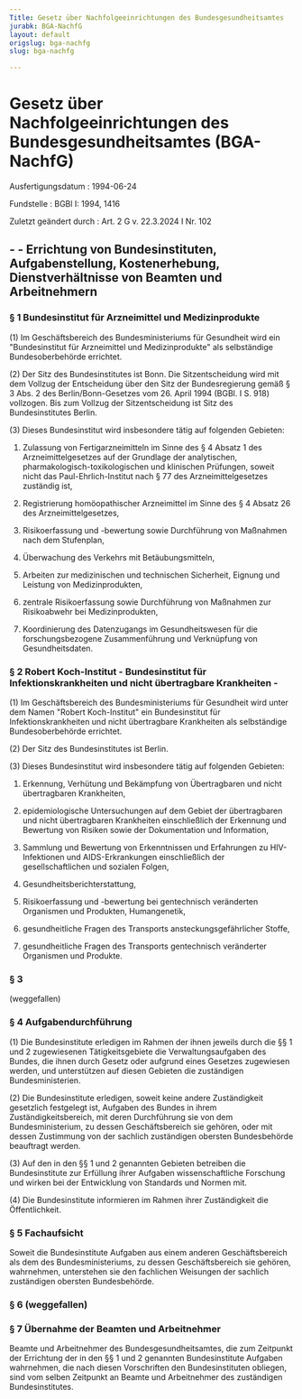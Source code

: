 ```yaml
---
Title: Gesetz über Nachfolgeeinrichtungen des Bundesgesundheitsamtes
jurabk: BGA-NachfG
layout: default
origslug: bga-nachfg
slug: bga-nachfg

---
```


# Gesetz über Nachfolgeeinrichtungen des Bundesgesundheitsamtes (BGA-NachfG)

Ausfertigungsdatum
:   1994-06-24

Fundstelle
:   BGBl I: 1994, 1416

Zuletzt geändert durch
:   Art. 2 G v. 22.3.2024 I Nr. 102


## - - Errichtung von Bundesinstituten, Aufgabenstellung, Kostenerhebung, Dienstverhältnisse von Beamten und Arbeitnehmern



### § 1 Bundesinstitut für Arzneimittel und Medizinprodukte

(1) Im Geschäftsbereich des Bundesministeriums für Gesundheit wird ein
"Bundesinstitut für Arzneimittel und Medizinprodukte" als selbständige
Bundesoberbehörde errichtet.

(2) Der Sitz des Bundesinstitutes ist Bonn. Die Sitzentscheidung wird
mit dem Vollzug der Entscheidung über den Sitz der Bundesregierung
gemäß § 3 Abs. 2 des Berlin/Bonn-Gesetzes vom 26. April 1994 (BGBl. I
S. 918) vollzogen. Bis zum Vollzug der Sitzentscheidung ist Sitz des
Bundesinstitutes Berlin.

(3) Dieses Bundesinstitut wird insbesondere tätig auf folgenden
Gebieten:

1.  Zulassung von Fertigarzneimitteln im Sinne des § 4 Absatz 1 des
    Arzneimittelgesetzes auf der Grundlage der analytischen,
    pharmakologisch-toxikologischen und klinischen Prüfungen, soweit nicht
    das Paul-Ehrlich-Institut nach § 77 des Arzneimittelgesetzes zuständig
    ist,


2.  Registrierung homöopathischer Arzneimittel im Sinne des § 4 Absatz 26
    des Arzneimittelgesetzes,


3.  Risikoerfassung und -bewertung sowie Durchführung von Maßnahmen nach
    dem Stufenplan,


4.  Überwachung des Verkehrs mit Betäubungsmitteln,


5.  Arbeiten zur medizinischen und technischen Sicherheit, Eignung und
    Leistung von Medizinprodukten,


6.  zentrale Risikoerfassung sowie Durchführung von Maßnahmen zur
    Risikoabwehr bei Medizinprodukten,


7.  Koordinierung des Datenzugangs im Gesundheitswesen für die
    forschungsbezogene Zusammenführung und Verknüpfung von
    Gesundheitsdaten.





### § 2 Robert Koch-Institut - Bundesinstitut für Infektionskrankheiten und nicht übertragbare Krankheiten -

(1) Im Geschäftsbereich des Bundesministeriums für Gesundheit wird
unter dem Namen "Robert Koch-Institut" ein Bundesinstitut für
Infektionskrankheiten und nicht übertragbare Krankheiten als
selbständige Bundesoberbehörde errichtet.

(2) Der Sitz des Bundesinstitutes ist Berlin.

(3) Dieses Bundesinstitut wird insbesondere tätig auf folgenden
Gebieten:

1.  Erkennung, Verhütung und Bekämpfung von Übertragbaren und nicht
    übertragbaren Krankheiten,


2.  epidemiologische Untersuchungen auf dem Gebiet der übertragbaren und
    nicht übertragbaren Krankheiten einschließlich der Erkennung und
    Bewertung von Risiken sowie der Dokumentation und Information,


3.  Sammlung und Bewertung von Erkenntnissen und Erfahrungen zu HIV-
    Infektionen und AIDS-Erkrankungen einschließlich der
    gesellschaftlichen und sozialen Folgen,


4.  Gesundheitsberichterstattung,


5.  Risikoerfassung und -bewertung bei gentechnisch veränderten Organismen
    und Produkten, Humangenetik,


6.  gesundheitliche Fragen des Transports ansteckungsgefährlicher Stoffe,


7.  gesundheitliche Fragen des Transports gentechnisch veränderter
    Organismen und Produkte.





### § 3

(weggefallen)


### § 4 Aufgabendurchführung

(1) Die Bundesinstitute erledigen im Rahmen der ihnen jeweils durch
die §§ 1 und 2 zugewiesenen Tätigkeitsgebiete die Verwaltungsaufgaben
des Bundes, die ihnen durch Gesetz oder aufgrund eines Gesetzes
zugewiesen werden, und unterstützen auf diesen Gebieten die
zuständigen Bundesministerien.

(2) Die Bundesinstitute erledigen, soweit keine andere Zuständigkeit
gesetzlich festgelegt ist, Aufgaben des Bundes in ihrem
Zuständigkeitsbereich, mit deren Durchführung sie von dem
Bundesministerium, zu dessen Geschäftsbereich sie gehören, oder mit
dessen Zustimmung von der sachlich zuständigen obersten Bundesbehörde
beauftragt werden.

(3) Auf den in den §§ 1 und 2 genannten Gebieten betreiben die
Bundesinstitute zur Erfüllung ihrer Aufgaben wissenschaftliche
Forschung und wirken bei der Entwicklung von Standards und Normen mit.

(4) Die Bundesinstitute informieren im Rahmen ihrer Zuständigkeit die
Öffentlichkeit.


### § 5 Fachaufsicht

Soweit die Bundesinstitute Aufgaben aus einem anderen Geschäftsbereich
als dem des Bundesministeriums, zu dessen Geschäftsbereich sie
gehören, wahrnehmen, unterstehen sie den fachlichen Weisungen der
sachlich zuständigen obersten Bundesbehörde.


### § 6 (weggefallen)



### § 7 Übernahme der Beamten und Arbeitnehmer

Beamte und Arbeitnehmer des Bundesgesundheitsamtes, die zum Zeitpunkt
der Errichtung der in den §§ 1 und 2 genannten Bundesinstitute
Aufgaben wahrnehmen, die nach diesen Vorschriften den Bundesinstituten
obliegen, sind vom selben Zeitpunkt an Beamte und Arbeitnehmer des
zuständigen Bundesinstitutes.

